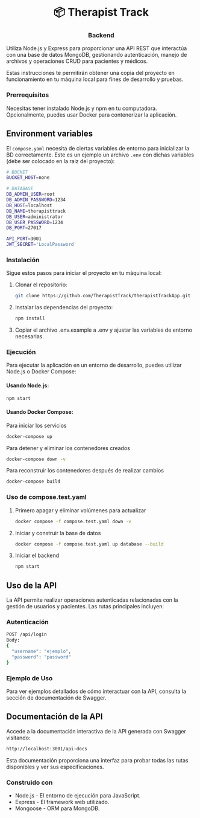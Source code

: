 <h1 align="center">📦 Therapist Track</h1>
<h3 align="center"> Backend </h3>

Utiliza Node.js y Express para proporcionar una API REST que interactúa con una base de datos MongoDB, gestionando autenticación, manejo de archivos y operaciones CRUD para pacientes y médicos.

Estas instrucciones te permitirán obtener una copia del proyecto en funcionamiento en tu máquina local para fines de desarrollo y pruebas.

### Prerrequisitos

Necesitas tener instalado Node.js y npm en tu computadora. Opcionalmente, puedes usar Docker para contenerizar la aplicación.

## Environment variables

El `compose.yaml` necesita de ciertas variables de entorno para inicializar la BD correctamente. Este es un ejemplo un archivo `.env` con dichas variables (debe ser colocado en la raiz del proyecto):

```bash
# BUCKET
BUCKET_HOST=none

# DATABASE
DB_ADMIN_USER=root
DB_ADMIN_PASSWORD=1234
DB_HOST=localhost
DB_NAME=therapisttrack
DB_USER=administrator
DB_USER_PASSWORD=1234
DB_PORT=27017

API_PORT=3001
JWT_SECRET='LocalPassword'
```

### Instalación

Sigue estos pasos para iniciar el proyecto en tu máquina local:

1. Clonar el repositorio:

   ```bash
   git clone https://github.com/TherapistTrack/therapistTrackApp.git

   ```

2. Instalar las dependencias del proyecto:

   ```bash
   npm install

   ```

3. Copiar el archivo .env.example a .env y ajustar las variables de entorno necesarias.

### Ejecución

Para ejecutar la aplicación en un entorno de desarrollo, puedes utilizar Node.js o Docker Compose:

#### Usando Node.js:

```bash
npm start
```

#### Usando Docker Compose:

Para iniciar los servicios

```bash
docker-compose up
```

Para detener y eliminar los contenedores creados

```bash
docker-compose down -v
```

Para reconstruir los contenedores después de realizar cambios

```bash
docker-compose build
```

### Uso de compose.test.yaml

1. Primero apagar y eliminar volúmenes para actualizar

   ```bash
   docker compose -f compose.test.yaml down -v
   ```

2. Iniciar y construir la base de datos

   ```bash
   docker compose -f compose.test.yaml up database --build
   ```

3. Iniciar el backend
   ```bash
   npm start
   ```

## Uso de la API

La API permite realizar operaciones autenticadas relacionadas con la gestión de usuarios y pacientes. Las rutas principales incluyen:

### Autenticación

```bash
POST /api/login
Body:
{
  "username": "ejemplo",
  "password": "password"
}
```

### Ejemplo de Uso

Para ver ejemplos detallados de cómo interactuar con la API, consulta la sección de documentación de Swagger.

## Documentación de la API

Accede a la documentación interactiva de la API generada con Swagger visitando:

```bash
http://localhost:3001/api-docs
```

Esta documentación proporciona una interfaz para probar todas las rutas disponibles y ver sus especificaciones.

### Construido con

- Node.js - El entorno de ejecución para JavaScript.
- Express - El framework web utilizado.
- Mongoose - ORM para MongoDB.
